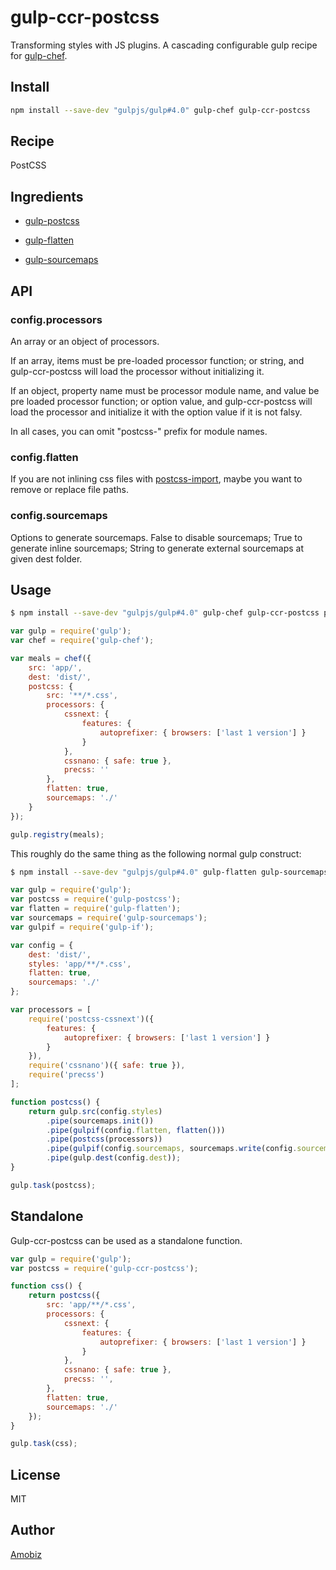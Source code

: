 # gulp-ccr-postcss

Transforming styles with JS plugins. A cascading configurable gulp recipe for [gulp-chef](https://github.com/gulp-cookery/gulp-chef).

## Install

``` bash
npm install --save-dev "gulpjs/gulp#4.0" gulp-chef gulp-ccr-postcss
```

## Recipe

PostCSS

## Ingredients

* [gulp-postcss](https://github.com/postcss/gulp-postcss)

* [gulp-flatten](https://github.com/armed/gulp-flatten)

* [gulp-sourcemaps](https://github.com/floridoo/gulp-sourcemaps)

## API

### config.processors

An array or an object of processors.

If an array, items must be pre-loaded processor function; or string, and gulp-ccr-postcss will load the processor without initializing it.

If an object, property name must be processor module name, and value be pre loaded processor function; or option value, and gulp-ccr-postcss will load the processor and initialize it with the option value if it is not falsy.

In all cases, you can omit "postcss-" prefix for module names.

### config.flatten

If you are not inlining css files with [postcss-import](https://github.com/postcss/postcss-import), maybe you want to remove or replace file paths.

### config.sourcemaps

Options to generate sourcemaps. False to disable sourcemaps; True to generate inline sourcemaps; String to generate external sourcemaps at given dest folder.

## Usage

``` bash
$ npm install --save-dev "gulpjs/gulp#4.0" gulp-chef gulp-ccr-postcss postcss-cssnext cssnano precss
```

``` javascript
var gulp = require('gulp');
var chef = require('gulp-chef');

var meals = chef({
    src: 'app/',
    dest: 'dist/',
    postcss: {
        src: '**/*.css',
        processors: {
            cssnext: {
                features: {
                    autoprefixer: { browsers: ['last 1 version'] }
                }
            },
			cssnano: { safe: true },
            precss: ''
        },
        flatten: true,
        sourcemaps: './'
    }
});

gulp.registry(meals);
```

This roughly do the same thing as the following normal gulp construct:

``` bash
$ npm install --save-dev "gulpjs/gulp#4.0" gulp-flatten gulp-sourcemaps gulp-if gulp-postcss postcss-cssnext cssnano precss
```

``` javascript
var gulp = require('gulp');
var postcss = require('gulp-postcss');
var flatten = require('gulp-flatten');
var sourcemaps = require('gulp-sourcemaps');
var gulpif = require('gulp-if');

var config = {
    dest: 'dist/',
    styles: 'app/**/*.css',
    flatten: true,
    sourcemaps: './'
};

var processors = [
    require('postcss-cssnext')({
        features: {
            autoprefixer: { browsers: ['last 1 version'] }
        }
    }),
	require('cssnano')({ safe: true }),
    require('precss')
];

function postcss() {
    return gulp.src(config.styles)
        .pipe(sourcemaps.init())
        .pipe(gulpif(config.flatten, flatten()))
        .pipe(postcss(processors))
        .pipe(gulpif(config.sourcemaps, sourcemaps.write(config.sourcemaps)))
        .pipe(gulp.dest(config.dest));
}

gulp.task(postcss);
```

## Standalone

Gulp-ccr-postcss can be used as a standalone function.

``` javascript
var gulp = require('gulp');
var postcss = require('gulp-ccr-postcss');

function css() {
    return postcss({
        src: 'app/**/*.css',
        processors: {
            cssnext: {
                features: {
                    autoprefixer: { browsers: ['last 1 version'] }
                }
            },
			cssnano: { safe: true },
            precss: '',
        },
        flatten: true,
        sourcemaps: './'
    });
}

gulp.task(css);
```

## License
MIT

## Author
[Amobiz](https://github.com/amobiz)
